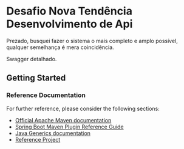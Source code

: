 # Desafio Nova Tendência Desenvolvimento de Api

Prezado, busquei fazer o sistema o mais completo e amplo possível, qualquer semelhança é mera coincidência.

Swagger detalhado.

## Getting Started

### Reference Documentation
For further reference, please consider the following sections:

* [Official Apache Maven documentation](https://maven.apache.org/guides/index.html)
* [Spring Boot Maven Plugin Reference Guide](https://docs.spring.io/spring-boot/docs/2.4.0/maven-plugin/reference/html/)
* [Java Generics documentation](https://docs.oracle.com/javase/tutorial/java/generics/rawTypes.html)
* [Reference Project](https://github.com/rafaelbrier/compasso-uol-backend)
